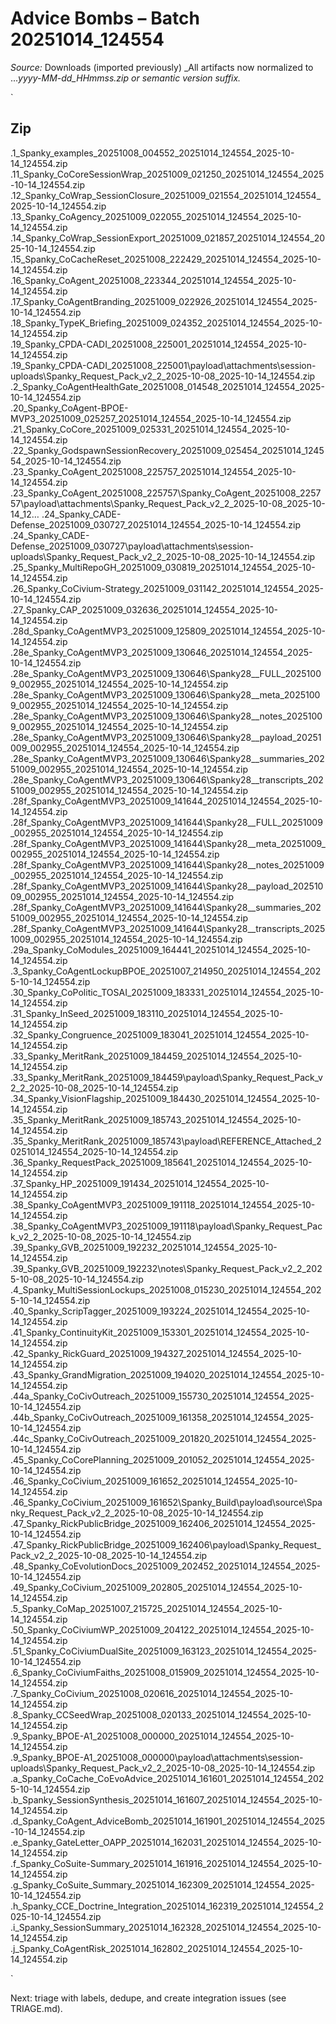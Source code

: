 # Advice Bombs – Batch 20251014_124554
_Source:_ Downloads (imported previously)
_All artifacts now normalized to ..._yyyy-MM-dd_HHmmss.zip or semantic version suffix._

`

Zip
---                                                                                                                                     
.1_Spanky_examples_20251008_004552_20251014_124554_2025-10-14_124554.zip                                                                
.11_Spanky_CoCoreSessionWrap_20251009_021250_20251014_124554_2025-10-14_124554.zip                                                      
.12_Spanky_CoWrap_SessionClosure_20251009_021554_20251014_124554_2025-10-14_124554.zip                                                  
.13_Spanky_CoAgency_20251009_022055_20251014_124554_2025-10-14_124554.zip                                                               
.14_Spanky_CoWrap_SessionExport_20251009_021857_20251014_124554_2025-10-14_124554.zip                                                   
.15_Spanky_CoCacheReset_20251008_222429_20251014_124554_2025-10-14_124554.zip                                                           
.16_Spanky_CoAgent_20251008_223344_20251014_124554_2025-10-14_124554.zip                                                                
.17_Spanky_CoAgentBranding_20251009_022926_20251014_124554_2025-10-14_124554.zip                                                        
.18_Spanky_TypeK_Briefing_20251009_024352_20251014_124554_2025-10-14_124554.zip                                                         
.19_Spanky_CPDA-CADI_20251008_225001_20251014_124554_2025-10-14_124554.zip                                                              
.19_Spanky_CPDA-CADI_20251008_225001\payload\attachments\session-uploads\Spanky_Request_Pack_v2_2_2025-10-08_2025-10-14_124554.zip      
.2_Spanky_CoAgentHealthGate_20251008_014548_20251014_124554_2025-10-14_124554.zip                                                       
.20_Spanky_CoAgent-BPOE-MVP3_20251009_025257_20251014_124554_2025-10-14_124554.zip                                                      
.21_Spanky_CoCore_20251009_025331_20251014_124554_2025-10-14_124554.zip                                                                 
.22_Spanky_GodspawnSessionRecovery_20251009_025454_20251014_124554_2025-10-14_124554.zip                                                
.23_Spanky_CoAgent_20251008_225757_20251014_124554_2025-10-14_124554.zip                                                                
.23_Spanky_CoAgent_20251008_225757\Spanky_CoAgent_20251008_225757\payload\attachments\Spanky_Request_Pack_v2_2_2025-10-08_2025-10-14_12…
.24_Spanky_CADE-Defense_20251009_030727_20251014_124554_2025-10-14_124554.zip                                                           
.24_Spanky_CADE-Defense_20251009_030727\payload\attachments\session-uploads\Spanky_Request_Pack_v2_2_2025-10-08_2025-10-14_124554.zip   
.25_Spanky_MultiRepoGH_20251009_030819_20251014_124554_2025-10-14_124554.zip                                                            
.26_Spanky_CoCivium-Strategy_20251009_031142_20251014_124554_2025-10-14_124554.zip                                                      
.27_Spanky_CAP_20251009_032636_20251014_124554_2025-10-14_124554.zip                                                                    
.28d_Spanky_CoAgentMVP3_20251009_125809_20251014_124554_2025-10-14_124554.zip                                                           
.28e_Spanky_CoAgentMVP3_20251009_130646_20251014_124554_2025-10-14_124554.zip                                                           
.28e_Spanky_CoAgentMVP3_20251009_130646\Spanky28__FULL_20251009_002955_20251014_124554_2025-10-14_124554.zip                            
.28e_Spanky_CoAgentMVP3_20251009_130646\Spanky28__meta_20251009_002955_20251014_124554_2025-10-14_124554.zip                            
.28e_Spanky_CoAgentMVP3_20251009_130646\Spanky28__notes_20251009_002955_20251014_124554_2025-10-14_124554.zip                           
.28e_Spanky_CoAgentMVP3_20251009_130646\Spanky28__payload_20251009_002955_20251014_124554_2025-10-14_124554.zip                         
.28e_Spanky_CoAgentMVP3_20251009_130646\Spanky28__summaries_20251009_002955_20251014_124554_2025-10-14_124554.zip                       
.28e_Spanky_CoAgentMVP3_20251009_130646\Spanky28__transcripts_20251009_002955_20251014_124554_2025-10-14_124554.zip                     
.28f_Spanky_CoAgentMVP3_20251009_141644_20251014_124554_2025-10-14_124554.zip                                                           
.28f_Spanky_CoAgentMVP3_20251009_141644\Spanky28__FULL_20251009_002955_20251014_124554_2025-10-14_124554.zip                            
.28f_Spanky_CoAgentMVP3_20251009_141644\Spanky28__meta_20251009_002955_20251014_124554_2025-10-14_124554.zip                            
.28f_Spanky_CoAgentMVP3_20251009_141644\Spanky28__notes_20251009_002955_20251014_124554_2025-10-14_124554.zip                           
.28f_Spanky_CoAgentMVP3_20251009_141644\Spanky28__payload_20251009_002955_20251014_124554_2025-10-14_124554.zip                         
.28f_Spanky_CoAgentMVP3_20251009_141644\Spanky28__summaries_20251009_002955_20251014_124554_2025-10-14_124554.zip                       
.28f_Spanky_CoAgentMVP3_20251009_141644\Spanky28__transcripts_20251009_002955_20251014_124554_2025-10-14_124554.zip                     
.29a_Spanky_CoModules_20251009_164441_20251014_124554_2025-10-14_124554.zip                                                             
.3_Spanky_CoAgentLockupBPOE_20251007_214950_20251014_124554_2025-10-14_124554.zip                                                       
.30_Spanky_CoPolitic_TOSAI_20251009_183331_20251014_124554_2025-10-14_124554.zip                                                        
.31_Spanky_InSeed_20251009_183110_20251014_124554_2025-10-14_124554.zip                                                                 
.32_Spanky_Congruence_20251009_183041_20251014_124554_2025-10-14_124554.zip                                                             
.33_Spanky_MeritRank_20251009_184459_20251014_124554_2025-10-14_124554.zip                                                              
.33_Spanky_MeritRank_20251009_184459\payload\Spanky_Request_Pack_v2_2_2025-10-08_2025-10-14_124554.zip                                  
.34_Spanky_VisionFlagship_20251009_184430_20251014_124554_2025-10-14_124554.zip                                                         
.35_Spanky_MeritRank_20251009_185743_20251014_124554_2025-10-14_124554.zip                                                              
.35_Spanky_MeritRank_20251009_185743\payload\REFERENCE_Attached_20251014_124554_2025-10-14_124554.zip                                   
.36_Spanky_RequestPack_20251009_185641_20251014_124554_2025-10-14_124554.zip                                                            
.37_Spanky_HP_20251009_191434_20251014_124554_2025-10-14_124554.zip                                                                     
.38_Spanky_CoAgentMVP3_20251009_191118_20251014_124554_2025-10-14_124554.zip                                                            
.38_Spanky_CoAgentMVP3_20251009_191118\payload\Spanky_Request_Pack_v2_2_2025-10-08_2025-10-14_124554.zip                                
.39_Spanky_GVB_20251009_192232_20251014_124554_2025-10-14_124554.zip                                                                    
.39_Spanky_GVB_20251009_192232\notes\Spanky_Request_Pack_v2_2_2025-10-08_2025-10-14_124554.zip                                          
.4_Spanky_MultiSessionLockups_20251008_015230_20251014_124554_2025-10-14_124554.zip                                                     
.40_Spanky_ScripTagger_20251009_193224_20251014_124554_2025-10-14_124554.zip                                                            
.41_Spanky_ContinuityKit_20251009_153301_20251014_124554_2025-10-14_124554.zip                                                          
.42_Spanky_RickGuard_20251009_194327_20251014_124554_2025-10-14_124554.zip                                                              
.43_Spanky_GrandMigration_20251009_194020_20251014_124554_2025-10-14_124554.zip                                                         
.44a_Spanky_CoCivOutreach_20251009_155730_20251014_124554_2025-10-14_124554.zip                                                         
.44b_Spanky_CoCivOutreach_20251009_161358_20251014_124554_2025-10-14_124554.zip                                                         
.44c_Spanky_CoCivOutreach_20251009_201820_20251014_124554_2025-10-14_124554.zip                                                         
.45_Spanky_CoCorePlanning_20251009_201052_20251014_124554_2025-10-14_124554.zip                                                         
.46_Spanky_CoCivium_20251009_161652_20251014_124554_2025-10-14_124554.zip                                                               
.46_Spanky_CoCivium_20251009_161652\Spanky_Build\payload\source\Spanky_Request_Pack_v2_2_2025-10-08_2025-10-14_124554.zip               
.47_Spanky_RickPublicBridge_20251009_162406_20251014_124554_2025-10-14_124554.zip                                                       
.47_Spanky_RickPublicBridge_20251009_162406\payload\Spanky_Request_Pack_v2_2_2025-10-08_2025-10-14_124554.zip                           
.48_Spanky_CoEvolutionDocs_20251009_202452_20251014_124554_2025-10-14_124554.zip                                                        
.49_Spanky_CoCivium_20251009_202805_20251014_124554_2025-10-14_124554.zip                                                               
.5_Spanky_CoMap_20251007_215725_20251014_124554_2025-10-14_124554.zip                                                                   
.50_Spanky_CoCiviumWP_20251009_204122_20251014_124554_2025-10-14_124554.zip                                                             
.51_Spanky_CoCiviumDualSite_20251009_163123_20251014_124554_2025-10-14_124554.zip                                                       
.6_Spanky_CoCiviumFaiths_20251008_015909_20251014_124554_2025-10-14_124554.zip                                                          
.7_Spanky_CoCivium_20251008_020616_20251014_124554_2025-10-14_124554.zip                                                                
.8_Spanky_CCSeedWrap_20251008_020133_20251014_124554_2025-10-14_124554.zip                                                              
.9_Spanky_BPOE-A1_20251008_000000_20251014_124554_2025-10-14_124554.zip                                                                 
.9_Spanky_BPOE-A1_20251008_000000\payload\attachments\session-uploads\Spanky_Request_Pack_v2_2_2025-10-08_2025-10-14_124554.zip         
.a_Spanky_CoCache_CoEvoAdvice_20251014_161601_20251014_124554_2025-10-14_124554.zip                                                     
.b_Spanky_SessionSynthesis_20251014_161607_20251014_124554_2025-10-14_124554.zip                                                        
.d_Spanky_CoAgent_AdviceBomb_20251014_161901_20251014_124554_2025-10-14_124554.zip                                                      
.e_Spanky_GateLetter_OAPP_20251014_162031_20251014_124554_2025-10-14_124554.zip                                                         
.f_Spanky_CoSuite-Summary_20251014_161916_20251014_124554_2025-10-14_124554.zip                                                         
.g_Spanky_CoSuite_Summary_20251014_162309_20251014_124554_2025-10-14_124554.zip                                                         
.h_Spanky_CCE_Doctrine_Integration_20251014_162319_20251014_124554_2025-10-14_124554.zip                                                
.i_Spanky_SessionSummary_20251014_162328_20251014_124554_2025-10-14_124554.zip                                                          
.j_Spanky_CoAgentRisk_20251014_162802_20251014_124554_2025-10-14_124554.zip                                                             


`

Next: triage with labels, dedupe, and create integration issues (see TRIAGE.md).
